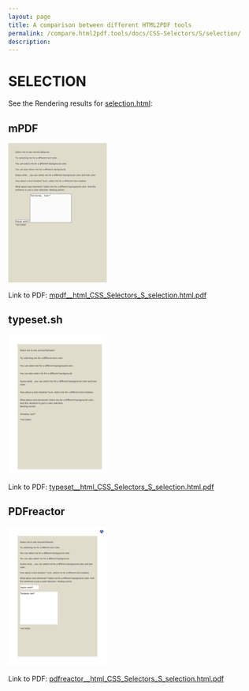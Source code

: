 ```yaml
---
layout: page
title: A comparison between different HTML2PDF tools
permalink: /compare.html2pdf.tools/docs/CSS-Selectors/S/selection/
description: 
---
```


# SELECTION

See the Rendering results for [selection.html](/html/CSS%20Selectors/S/selection.html):

## mPDF
![](mpdf__html_CSS_Selectors_S_selection.html.png) 

Link to PDF: [mpdf__html_CSS_Selectors_S_selection.html.pdf](mpdf__html_CSS_Selectors_S_selection.html.pdf)

## typeset.sh
![](typeset__html_CSS_Selectors_S_selection.html.png) 

Link to PDF: [typeset__html_CSS_Selectors_S_selection.html.pdf](typeset__html_CSS_Selectors_S_selection.html.pdf)

## PDFreactor
![](pdfreactor__html_CSS_Selectors_S_selection.html.png) 

Link to PDF: [pdfreactor__html_CSS_Selectors_S_selection.html.pdf](pdfreactor__html_CSS_Selectors_S_selection.html.pdf)
